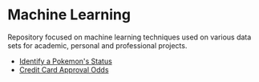 # Machine Learning
Repository focused on machine learning techniques used on various data sets for academic, personal and professional projects.

- [Identify a Pokemon's Status](https://github.com/jasonmchlee/R/tree/master/Machine%20Learning%20-%20Pokemon)
- [Credit Card Approval Odds](https://github.com/jasonmchlee/R/tree/master/German%20Credit%20Card)
